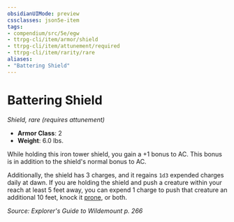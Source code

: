 ```yaml
---
obsidianUIMode: preview
cssclasses: json5e-item
tags:
- compendium/src/5e/egw
- ttrpg-cli/item/armor/shield
- ttrpg-cli/item/attunement/required
- ttrpg-cli/item/rarity/rare
aliases: 
- "Battering Shield"
---
```

# Battering Shield
*Shield, rare (requires attunement)*  

- **Armor Class**: 2
- **Weight**: 6.0 lbs.

While holding this iron tower shield, you gain a +1 bonus to AC. This bonus is in addition to the shield's normal bonus to AC.

Additionally, the shield has 3 charges, and it regains `1d3` expended charges daily at dawn. If you are holding the shield and push a creature within your reach at least 5 feet away, you can expend 1 charge to push that creature an additional 10 feet, knock it [prone](/3-Mechanics/CLI/rules/conditions.md#prone), or both.

*Source: Explorer's Guide to Wildemount p. 266*